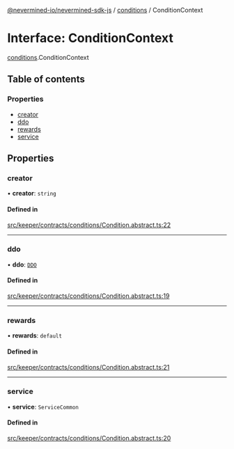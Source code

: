 [@nevermined-io/nevermined-sdk-js](../code-reference.md) / [conditions](../modules/conditions.md) / ConditionContext

# Interface: ConditionContext

[conditions](../modules/conditions.md).ConditionContext

## Table of contents

### Properties

- [creator](conditions.ConditionContext.md#creator)
- [ddo](conditions.ConditionContext.md#ddo)
- [rewards](conditions.ConditionContext.md#rewards)
- [service](conditions.ConditionContext.md#service)

## Properties

### creator

• **creator**: `string`

#### Defined in

[src/keeper/contracts/conditions/Condition.abstract.ts:22](https://github.com/nevermined-io/sdk-js/blob/416920b/src/keeper/contracts/conditions/Condition.abstract.ts#L22)

___

### ddo

• **ddo**: [`DDO`](../classes/DDO.md)

#### Defined in

[src/keeper/contracts/conditions/Condition.abstract.ts:19](https://github.com/nevermined-io/sdk-js/blob/416920b/src/keeper/contracts/conditions/Condition.abstract.ts#L19)

___

### rewards

• **rewards**: `default`

#### Defined in

[src/keeper/contracts/conditions/Condition.abstract.ts:21](https://github.com/nevermined-io/sdk-js/blob/416920b/src/keeper/contracts/conditions/Condition.abstract.ts#L21)

___

### service

• **service**: `ServiceCommon`

#### Defined in

[src/keeper/contracts/conditions/Condition.abstract.ts:20](https://github.com/nevermined-io/sdk-js/blob/416920b/src/keeper/contracts/conditions/Condition.abstract.ts#L20)
